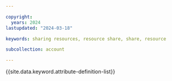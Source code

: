 ```yaml
---

copyright:
  years: 2024
lastupdated: "2024-03-18"

keywords: sharing resources, resource share, share, resource

subcollection: account

---
```


{{site.data.keyword.attribute-definition-list}}


